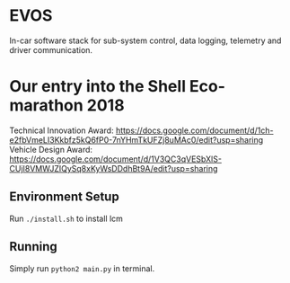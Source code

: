 # EVOS
In-car software stack for sub-system control, data logging, telemetry and driver communication.

# Our entry into the Shell Eco-marathon 2018
Technical Innovation Award: https://docs.google.com/document/d/1ch-e2fbVmeLI3Kkbfz5kQ6fP0-7nYHmTkUFZj8uMAc0/edit?usp=sharing
Vehicle Design Award: https://docs.google.com/document/d/1V3QC3qVESbXlS-CUjI8VMWJZIQySq8xKyWsDDdhBt9A/edit?usp=sharing

## Environment Setup
Run `./install.sh` to install lcm

## Running
Simply run `python2 main.py` in terminal.
